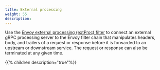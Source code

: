 ```yaml
---
title: External processing
weight: 55
description: 
---
```


Use the [Envoy external processing (extProc) filter](https://www.envoyproxy.io/docs/envoy/latest/configuration/http/http_filters/ext_proc_filter) to connect an external gRPC processing server to the Envoy filter chain that manipulates headers, body, and trailers of a request or response before it is forwarded to an upstream or downstream service. The request or response can also be terminated at any given time.

{{% children description="true"%}}

